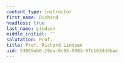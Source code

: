 ```yaml
---
content_type: instructor
first_name: Richard
headless: true
last_name: Lindzen
middle_initial: ''
salutation: Prof.
title: Prof. Richard Lindzen
uid: 53065eb0-19aa-0c95-0083-97c103dd0bae
---
```


